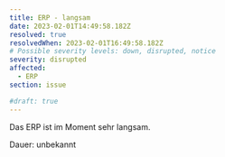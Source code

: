 ```yaml
---
title: ERP - langsam
date: 2023-02-01T14:49:58.182Z
resolved: true
resolvedWhen: 2023-02-01T16:49:58.182Z
# Possible severity levels: down, disrupted, notice
severity: disrupted
affected:
  - ERP
section: issue

#draft: true
---
```


Das ERP ist im Moment sehr langsam.

Dauer: unbekannt